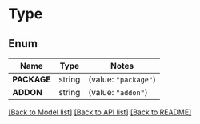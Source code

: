 # Type

## Enum

Name | Type | Notes
------------ | ------------- | -------------
**PACKAGE** | string | (value: `"package"`)
**ADDON** | string | (value: `"addon"`)


[[Back to Model list]](../README.md#documentation-for-models) [[Back to API list]](../README.md#documentation-for-api-endpoints) [[Back to README]](../README.md)


